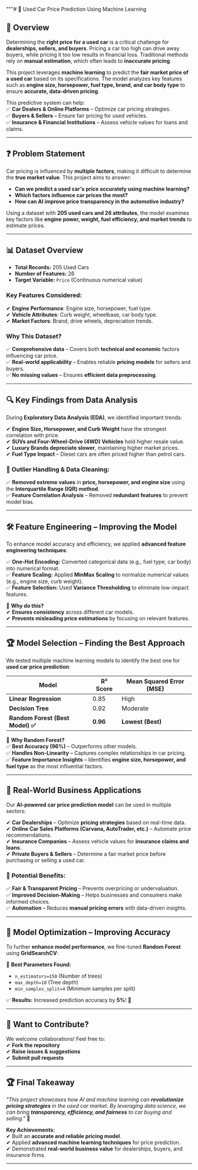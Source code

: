 """# 🚗 Used Car Price Prediction Using Machine Learning  

## 📌 Overview  
Determining the **right price for a used car** is a critical challenge for **dealerships, sellers, and buyers**. Pricing a car too high can drive away buyers, while pricing it too low results in financial loss. Traditional methods rely on **manual estimation**, which often leads to **inaccurate pricing**.  

This project leverages **machine learning** to predict the **fair market price of a used car** based on its specifications. The model analyzes key features such as **engine size, horsepower, fuel type, brand, and car body type** to ensure **accurate, data-driven pricing**.  

This predictive system can help:  
✅ **Car Dealers & Online Platforms** – Optimize car pricing strategies.  
✅ **Buyers & Sellers** – Ensure fair pricing for used vehicles.  
✅ **Insurance & Financial Institutions** – Assess vehicle values for loans and claims.  

---

## ❓ **Problem Statement**  
Car pricing is influenced by **multiple factors**, making it difficult to determine the **true market value**. This project aims to answer:  

- **Can we predict a used car's price accurately using machine learning?**  
- **Which factors influence car prices the most?**  
- **How can AI improve price transparency in the automotive industry?**  

Using a dataset with **205 used cars and 26 attributes**, the model examines key factors like **engine power, weight, fuel efficiency, and market trends** to estimate prices.  

---

## 📊 **Dataset Overview**  
- **Total Records:** 205 Used Cars  
- **Number of Features:** 26  
- **Target Variable:** `Price` (Continuous numerical value)  

### **Key Features Considered:**  
✔ **Engine Performance**: Engine size, horsepower, fuel type.  
✔ **Vehicle Attributes**: Curb weight, wheelbase, car body type.  
✔ **Market Factors**: Brand, drive wheels, depreciation trends.  

### **Why This Dataset?**  
✅ **Comprehensive data** – Covers both **technical and economic** factors influencing car price.  
✅ **Real-world applicability** – Enables reliable **pricing models** for sellers and buyers.  
✅ **No missing values** – Ensures **efficient data preprocessing**.  

---

## 🔍 **Key Findings from Data Analysis**  
During **Exploratory Data Analysis (EDA)**, we identified important trends:

✔ **Engine Size, Horsepower, and Curb Weight** have the strongest correlation with price.  
✔ **SUVs and Four-Wheel-Drive (4WD) Vehicles** hold higher resale value.  
✔ **Luxury Brands depreciate slower**, maintaining higher market prices.  
✔ **Fuel Type Impact** – Diesel cars are often priced higher than petrol cars.  

### 📌 **Outlier Handling & Data Cleaning:**  
✅ **Removed extreme values** in **price, horsepower, and engine size** using the **Interquartile Range (IQR) method**.  
✅ **Feature Correlation Analysis** – Removed **redundant features** to prevent model bias.  

---

## 🛠 **Feature Engineering – Improving the Model**  
To enhance model accuracy and efficiency, we applied **advanced feature engineering techniques**:  

✅ **One-Hot Encoding:** Converted categorical data (e.g., fuel type, car body) into numerical format.  
✅ **Feature Scaling:** Applied **MinMax Scaling** to normalize numerical values (e.g., engine size, curb weight).  
✅ **Feature Selection:** Used **Variance Thresholding** to eliminate low-impact features.  

📌 **Why do this?**  
✔ **Ensures consistency** across different car models.  
✔ **Prevents misleading price estimations** by focusing on relevant features.  

---

## 🏆 **Model Selection – Finding the Best Approach**  
We tested multiple machine learning models to identify the best one for **used car price prediction**:

| Model | R² Score | Mean Squared Error (MSE) |
|--------|---------|-------------------------|
| **Linear Regression** | 0.85 | High |
| **Decision Tree** | 0.92 | Moderate |
| **Random Forest (Best Model) ✅** | **0.96** | **Lowest (Best)** |

🚀 **Why Random Forest?**  
✅ **Best Accuracy (96%)** – Outperforms other models.  
✅ **Handles Non-Linearity** – Captures complex relationships in car pricing.  
✅ **Feature Importance Insights** – Identifies **engine size, horsepower, and fuel type** as the most influential factors.  

---

## 🏢 **Real-World Business Applications**  
Our **AI-powered car price prediction model** can be used in multiple sectors:

✔ **Car Dealerships** – Optimize **pricing strategies** based on real-time data.  
✔ **Online Car Sales Platforms (Carvana, AutoTrader, etc.)** – Automate price recommendations.  
✔ **Insurance Companies** – Assess vehicle values for **insurance claims and loans**.  
✔ **Private Buyers & Sellers** – Determine a fair market price before purchasing or selling a used car.  

### 🚀 **Potential Benefits:**  
✅ **Fair & Transparent Pricing** – Prevents overpricing or undervaluation.  
✅ **Improved Decision-Making** – Helps businesses and consumers make informed choices.  
✅ **Automation** – Reduces **manual pricing errors** with data-driven insights.  

---

## 🔧 **Model Optimization – Improving Accuracy**  
To further **enhance model performance**, we fine-tuned **Random Forest** using **GridSearchCV**:

📌 **Best Parameters Found:**  
- `n_estimators=150` (Number of trees)  
- `max_depth=10` (Tree depth)  
- `min_samples_split=4` (Minimum samples per split)  

✅ **Results:** Increased prediction accuracy by **5%**! 🚀  

---

## 🤝 **Want to Contribute?**  
We welcome collaborations! Feel free to:  
✔ **Fork the repository**  
✔ **Raise issues & suggestions**  
✔ **Submit pull requests**  

---

## 🏆 **Final Takeaway**  
_"This project showcases how AI and machine learning can **revolutionize pricing strategies** in the used car market. By leveraging data science, we can bring **transparency, efficiency, and fairness** to car buying and selling."_ 🚀  

**Key Achievements:**  
✔ Built an **accurate and reliable pricing model**.  
✔ Applied **advanced machine learning techniques** for price prediction.  
✔ Demonstrated **real-world business value** for dealerships, buyers, and insurance firms.  

---
